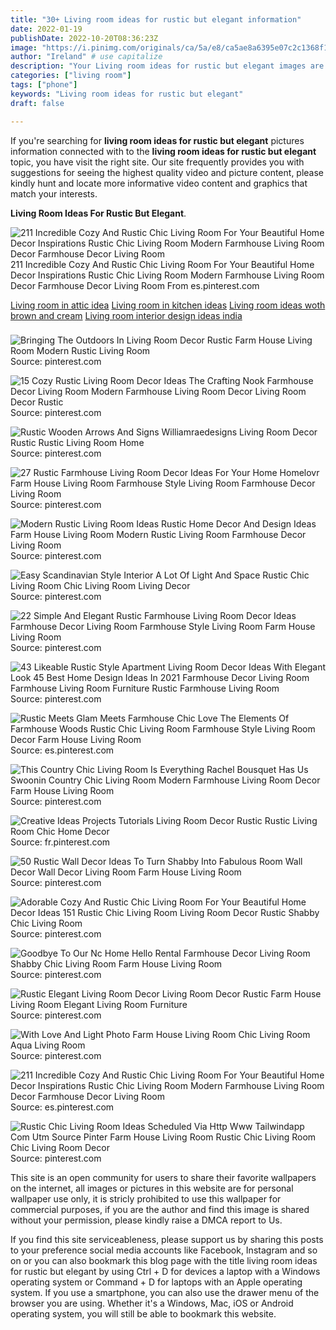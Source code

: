 ```yaml
---
title: "30+ Living room ideas for rustic but elegant information"
date: 2022-01-19
publishDate: 2022-10-20T08:36:23Z
image: "https://i.pinimg.com/originals/ca/5a/e8/ca5ae8a6395e07c2c1368f1d0e4d34cf.jpg"
author: "Ireland" # use capitalize
description: "Your Living room ideas for rustic but elegant images are ready in this website. Living room ideas for rustic but elegant are a topic that is being searched for and liked by netizens today. You can Find and Download the Living room ideas for rustic but elegant files here. Download all royalty-free images."
categories: ["living room"]
tags: ["phone"]
keywords: "Living room ideas for rustic but elegant"
draft: false

---
```


If you're searching for **living room ideas for rustic but elegant** pictures information connected with to the **living room ideas for rustic but elegant** topic, you have visit the right  site.  Our site frequently  provides you with  suggestions  for seeing  the highest  quality video and picture  content, please kindly hunt and locate more informative video content and graphics  that match your interests.

**Living Room Ideas For Rustic But Elegant**. 

![211 Incredible Cozy And Rustic Chic Living Room For Your Beautiful Home Decor Inspirations Rustic Chic Living Room Modern Farmhouse Living Room Decor Farmhouse Decor Living Room](https://i.pinimg.com/originals/23/f9/b0/23f9b0f2f44bae37ee5bd2ddb058c428.jpg "211 Incredible Cozy And Rustic Chic Living Room For Your Beautiful Home Decor Inspirations Rustic Chic Living Room Modern Farmhouse Living Room Decor Farmhouse Decor Living Room")
211 Incredible Cozy And Rustic Chic Living Room For Your Beautiful Home Decor Inspirations Rustic Chic Living Room Modern Farmhouse Living Room Decor Farmhouse Decor Living Room From es.pinterest.com

[Living room in attic idea](/living-room-in-attic-idea/)
[Living room in kitchen ideas](/living-room-in-kitchen-ideas/)
[Living room ideas woth brown and cream](/living-room-ideas-woth-brown-and-cream/)
[Living room interior design ideas india](/living-room-interior-design-ideas-india/)



### 

 


![Bringing The Outdoors In Living Room Decor Rustic Farm House Living Room Modern Rustic Living Room](https://i.pinimg.com/originals/f7/c6/8c/f7c68cb6a53242f17353ca452196ddae.jpg "Bringing The Outdoors In Living Room Decor Rustic Farm House Living Room Modern Rustic Living Room")
Source: pinterest.com

 

![15 Cozy Rustic Living Room Decor Ideas The Crafting Nook Farmhouse Decor Living Room Modern Farmhouse Living Room Decor Living Room Decor Rustic](https://i.pinimg.com/originals/d9/81/06/d981063164a020bea0556d5a9e2ee9cc.jpg "15 Cozy Rustic Living Room Decor Ideas The Crafting Nook Farmhouse Decor Living Room Modern Farmhouse Living Room Decor Living Room Decor Rustic")
Source: pinterest.com

 

![Rustic Wooden Arrows And Signs Williamraedesigns Living Room Decor Rustic Rustic Living Room Home](https://i.pinimg.com/736x/2b/9b/3f/2b9b3f36bae2df2e007b1f53abae739c--basement-decorating-ideas-western-living-room-decorating-ideas.jpg "Rustic Wooden Arrows And Signs Williamraedesigns Living Room Decor Rustic Rustic Living Room Home")
Source: pinterest.com

 

![27 Rustic Farmhouse Living Room Decor Ideas For Your Home Homelovr Farm House Living Room Farmhouse Style Living Room Farmhouse Decor Living Room](https://i.pinimg.com/originals/90/f7/74/90f774d55fe5a646641afd61d166ae5b.jpg "27 Rustic Farmhouse Living Room Decor Ideas For Your Home Homelovr Farm House Living Room Farmhouse Style Living Room Farmhouse Decor Living Room")
Source: pinterest.com

 

![Modern Rustic Living Room Ideas Rustic Home Decor And Design Ideas Farm House Living Room Modern Rustic Living Room Farmhouse Decor Living Room](https://i.pinimg.com/originals/2d/33/98/2d3398b1f88e495cc9eafb26c8639882.jpg "Modern Rustic Living Room Ideas Rustic Home Decor And Design Ideas Farm House Living Room Modern Rustic Living Room Farmhouse Decor Living Room")
Source: pinterest.com

 

![Easy Scandinavian Style Interior A Lot Of Light And Space Rustic Chic Living Room Chic Living Room Living Decor](https://i.pinimg.com/564x/5a/d7/b5/5ad7b5d8baea0795a18918294a17a967.jpg "Easy Scandinavian Style Interior A Lot Of Light And Space Rustic Chic Living Room Chic Living Room Living Decor")
Source: pinterest.com

 

![22 Simple And Elegant Rustic Farmhouse Living Room Decor Ideas Farmhouse Decor Living Room Farmhouse Style Living Room Farm House Living Room](https://i.pinimg.com/originals/61/83/ab/6183ab1d81cf59d81209835a97075228.jpg "22 Simple And Elegant Rustic Farmhouse Living Room Decor Ideas Farmhouse Decor Living Room Farmhouse Style Living Room Farm House Living Room")
Source: pinterest.com

 

![43 Likeable Rustic Style Apartment Living Room Decor Ideas With Elegant Look 45 Best Home Design Ideas In 2021 Farmhouse Decor Living Room Farmhouse Living Room Furniture Rustic Farmhouse Living Room](https://i.pinimg.com/736x/5e/30/7c/5e307c790757061527c95a0307bc0132.jpg "43 Likeable Rustic Style Apartment Living Room Decor Ideas With Elegant Look 45 Best Home Design Ideas In 2021 Farmhouse Decor Living Room Farmhouse Living Room Furniture Rustic Farmhouse Living Room")
Source: pinterest.com

 

![Rustic Meets Glam Meets Farmhouse Chic Love The Elements Of Farmhouse Woods Rustic Chic Living Room Farmhouse Style Living Room Decor Farm House Living Room](https://i.pinimg.com/originals/93/41/01/934101c7198a1636df4a7a071f2b2e0d.jpg "Rustic Meets Glam Meets Farmhouse Chic Love The Elements Of Farmhouse Woods Rustic Chic Living Room Farmhouse Style Living Room Decor Farm House Living Room")
Source: es.pinterest.com

 

![This Country Chic Living Room Is Everything Rachel Bousquet Has Us Swoonin Country Chic Living Room Modern Farmhouse Living Room Decor Farm House Living Room](https://i.pinimg.com/originals/e6/aa/3e/e6aa3ebaa99a032b16b8b00bf87ef4da.jpg "This Country Chic Living Room Is Everything Rachel Bousquet Has Us Swoonin Country Chic Living Room Modern Farmhouse Living Room Decor Farm House Living Room")
Source: pinterest.com

 

![Creative Ideas Projects Tutorials Living Room Decor Rustic Rustic Living Room Chic Home Decor](https://i.pinimg.com/originals/71/68/4e/71684e1fd05fc0b7f63fd09341515b41.jpg "Creative Ideas Projects Tutorials Living Room Decor Rustic Rustic Living Room Chic Home Decor")
Source: fr.pinterest.com

 

![50 Rustic Wall Decor Ideas To Turn Shabby Into Fabulous Room Wall Decor Wall Decor Living Room Farm House Living Room](https://i.pinimg.com/736x/2b/15/71/2b1571757a6cf5b2f03686cf76a6a1a0--glamorous-living-rooms-rustic-living-rooms.jpg "50 Rustic Wall Decor Ideas To Turn Shabby Into Fabulous Room Wall Decor Wall Decor Living Room Farm House Living Room")
Source: pinterest.com

 

![Adorable Cozy And Rustic Chic Living Room For Your Beautiful Home Decor Ideas 151 Rustic Chic Living Room Living Room Decor Rustic Shabby Chic Living Room](https://i.pinimg.com/originals/31/a5/09/31a5094ca293849fa34af8e68b8c4a5f.jpg "Adorable Cozy And Rustic Chic Living Room For Your Beautiful Home Decor Ideas 151 Rustic Chic Living Room Living Room Decor Rustic Shabby Chic Living Room")
Source: pinterest.com

 

![Goodbye To Our Nc Home Hello Rental Farmhouse Decor Living Room Shabby Chic Living Room Farm House Living Room](https://i.pinimg.com/736x/cd/7f/8c/cd7f8c0a3b3f1d4fdc3c6c76c49a7162--ikea-couch-bedroom-couch.jpg "Goodbye To Our Nc Home Hello Rental Farmhouse Decor Living Room Shabby Chic Living Room Farm House Living Room")
Source: pinterest.com

 

![Rustic Elegant Living Room Decor Living Room Decor Rustic Farm House Living Room Elegant Living Room Furniture](https://i.pinimg.com/originals/d1/86/2b/d1862b60179857290d62093928f6c9d7.png "Rustic Elegant Living Room Decor Living Room Decor Rustic Farm House Living Room Elegant Living Room Furniture")
Source: pinterest.com

 

![With Love And Light Photo Farm House Living Room Chic Living Room Aqua Living Room](https://i.pinimg.com/originals/99/48/d2/9948d24d52f1bacb1c44cb153c81c4d6.jpg "With Love And Light Photo Farm House Living Room Chic Living Room Aqua Living Room")
Source: pinterest.com

 

![211 Incredible Cozy And Rustic Chic Living Room For Your Beautiful Home Decor Inspirations Rustic Chic Living Room Modern Farmhouse Living Room Decor Farmhouse Decor Living Room](https://i.pinimg.com/originals/23/f9/b0/23f9b0f2f44bae37ee5bd2ddb058c428.jpg "211 Incredible Cozy And Rustic Chic Living Room For Your Beautiful Home Decor Inspirations Rustic Chic Living Room Modern Farmhouse Living Room Decor Farmhouse Decor Living Room")
Source: es.pinterest.com

 

![Rustic Chic Living Room Ideas Scheduled Via Http Www Tailwindapp Com Utm Source Pinter Farm House Living Room Rustic Chic Living Room Chic Living Room Decor](https://i.pinimg.com/originals/ca/5a/e8/ca5ae8a6395e07c2c1368f1d0e4d34cf.jpg "Rustic Chic Living Room Ideas Scheduled Via Http Www Tailwindapp Com Utm Source Pinter Farm House Living Room Rustic Chic Living Room Chic Living Room Decor")
Source: pinterest.com

 

This site is an open community for users to share their favorite wallpapers on the internet, all images or pictures in this website are for personal wallpaper use only, it is stricly prohibited to use this wallpaper for commercial purposes, if you are the author and find this image is shared without your permission, please kindly raise a DMCA report to Us.

If you find this site serviceableness, please support us by sharing this posts to your preference social media accounts like Facebook, Instagram and so on or you can also bookmark this blog page with the title living room ideas for rustic but elegant by using Ctrl + D for devices a laptop with a Windows operating system or Command + D for laptops with an Apple operating system. If you use a smartphone, you can also use the drawer menu of the browser you are using. Whether it's a Windows, Mac, iOS or Android operating system, you will still be able to bookmark this website.
